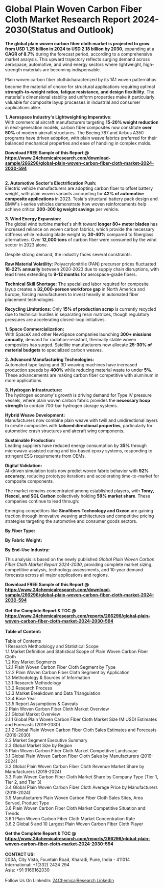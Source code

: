 <h1>Global Plain Woven Carbon Fiber Cloth Market Research Report 2024-2030(Status and Outlook)</h1><p><strong>The global plain woven carbon fiber cloth market is projected to grow from USD 1.25 billion in 2024 to USD 2.18 billion by 2030</strong>, expanding at a <strong>CAGR of 8.7%</strong> during the forecast period, according to a comprehensive market analysis. This upward trajectory reflects surging demand across aerospace, automotive, and wind energy sectors where lightweight, high-strength materials are becoming indispensable.</p><p>Plain woven carbon fiber clothâcharacterized by its 1Ã1 woven patternâhas become the material of choice for structural applications requiring optimal <strong>strength-to-weight ratios, fatigue resistance, and design flexibility</strong>. The material's dimensional stability and uniform properties make it particularly valuable for composite layup processes in industrial and consumer applications alike.</p><p><strong>1. Aerospace Industry's Lightweighting Imperative:</strong><br>
With commercial aircraft manufacturers targeting <strong>15-20% weight reduction</strong> in next-generation models, carbon fiber composites now constitute <strong>over 50%</strong> of modern aircraft structures. The Boeing 787 and Airbus A350 programs have driven adoption, with plain weave fabrics preferred for their balanced mechanical properties and ease of handling in complex molds.</p><div><b>Download FREE Sample of this Report @ 
            <a href="https://www.24chemicalresearch.com/download-sample/266296/global-plain-woven-carbon-fiber-cloth-market-2024-2030-594">
            https://www.24chemicalresearch.com/download-sample/266296/global-plain-woven-carbon-fiber-cloth-market-2024-2030-594</a></b></div><br><p><strong>2. Automotive Sector's Electrification Push:</strong><br>
Electric vehicle manufacturers are adopting carbon fiber to offset battery weight, with plain woven variants accounting for <strong>42% of automotive composite applications</strong> in 2023. Tesla's structural battery pack design and BMW's i-series vehicles demonstrate how woven reinforcements help achieve critical <strong>200-300 kg weight savings</strong> per vehicle.</p><p><strong>3. Wind Energy Expansion:</strong><br>
The global wind turbine market's shift toward <strong>longer 80+ meter blades</strong> has increased reliance on woven carbon fabrics, which provide the necessary stiffness while reducing blade weight by <strong>30-40%</strong> compared to fiberglass alternatives. Over <strong>12,000 tons</strong> of carbon fiber were consumed by the wind sector in 2023 alone.</p><p>Despite strong demand, the industry faces several constraints:</p><p><strong>Raw Material Volatility:</strong> Polyacrylonitrile (PAN) precursor prices fluctuated <strong>18-22% annually</strong> between 2020-2023 due to supply chain disruptions, with lead times extending to <strong>9-12 months</strong> for aerospace-grade fibers.</p><p><strong>Technical Skill Shortage:</strong> The specialized labor required for composite layup creates a <strong>32,000-person workforce gap</strong> in North America and Europe, forcing manufacturers to invest heavily in automated fiber placement technologies.</p><p><strong>Recycling Limitations:</strong> Only <strong>15% of production scrap</strong> is currently recycled due to technical hurdles in separating resin matrices, though regulatory pressures are accelerating closed-loop initiatives.</p><p><strong>1. Space Commercialization:</strong><br>
With SpaceX and other NewSpace companies launching <strong>300+ missions annually</strong>, demand for radiation-resistant, thermally stable woven composites has surged. Satellite manufacturers now allocate <strong>25-30% of material budgets</strong> to specialized carbon weaves.</p><p><strong>2. Advanced Manufacturing Technologies:</strong><br>
Automated tape laying and 3D weaving machines have increased production speeds by <strong>400%</strong> while reducing material waste to under <strong>5%</strong>. These advancements are making carbon fiber competitive with aluminum in more applications.</p><p><strong>3. Hydrogen Infrastructure:</strong><br>
The hydrogen economy's growth is driving demand for Type IV pressure vessels, where plain woven carbon fabric provides the <strong>necessary hoop strength</strong> to contain 700-bar hydrogen storage systems.</p><p><strong>Hybrid Weave Development:</strong><br>
	Manufacturers now combine plain weave with twill and unidirectional layers to create composites with <strong>tailored directional properties</strong>, particularly for automotive crash structures and aircraft wing components.</p><p><strong>Sustainable Production:</strong><br>
	Leading suppliers have reduced energy consumption by <strong>35%</strong> through microwave-assisted curing and bio-based epoxy systems, responding to stringent ESG requirements from OEMs.</p><p><strong>Digital Validation:</strong><br>
	AI-driven simulation tools now predict woven fabric behavior with <strong>92% accuracy</strong>, reducing prototype iterations and accelerating time-to-market for composite components.</p><p>The market remains concentrated among established players, with <strong>Toray, Hexcel, and SGL Carbon</strong> collectively holding <strong>58% market share</strong>. These companies continue to lead through:</p><p>Emerging competitors like <strong>Sinofibers Technology and Oxeon</strong> are gaining traction through innovative weaving architectures and competitive pricing strategies targeting the automotive and consumer goods sectors.</p><p><strong>By Fiber Type:</strong></p><p><strong>By Fabric Weight:</strong></p><p><strong>By End-Use Industry:</strong></p><p>This analysis is based on the newly published <em>Global Plain Woven Carbon Fiber Cloth Market Report 2024-2030</em>, providing complete market sizing, competitive analysis, technology assessments, and 10-year demand forecasts across all major applications and regions.</p><div><b>Download FREE Sample of this Report @ 
            <a href="https://www.24chemicalresearch.com/download-sample/266296/global-plain-woven-carbon-fiber-cloth-market-2024-2030-594">
            https://www.24chemicalresearch.com/download-sample/266296/global-plain-woven-carbon-fiber-cloth-market-2024-2030-594</a></b></div><br><div><b>Get the Complete Report & TOC @ 
            <a href="https://www.24chemicalresearch.com/reports/266296/global-plain-woven-carbon-fiber-cloth-market-2024-2030-594">
            https://www.24chemicalresearch.com/reports/266296/global-plain-woven-carbon-fiber-cloth-market-2024-2030-594</a></b></div><br>
            <b>Table of Content:</b><p>Table of Contents<br />
1 Research Methodology and Statistical Scope<br />
1.1 Market Definition and Statistical Scope of Plain Woven Carbon Fiber Cloth<br />
1.2 Key Market Segments<br />
1.2.1 Plain Woven Carbon Fiber Cloth Segment by Type<br />
1.2.2 Plain Woven Carbon Fiber Cloth Segment by Application<br />
1.3 Methodology & Sources of Information<br />
1.3.1 Research Methodology<br />
1.3.2 Research Process<br />
1.3.3 Market Breakdown and Data Triangulation<br />
1.3.4 Base Year<br />
1.3.5 Report Assumptions & Caveats<br />
2 Plain Woven Carbon Fiber Cloth Market Overview<br />
2.1 Global Market Overview<br />
2.1.1 Global Plain Woven Carbon Fiber Cloth Market Size (M USD) Estimates and Forecasts (2019-2030)<br />
2.1.2 Global Plain Woven Carbon Fiber Cloth Sales Estimates and Forecasts (2019-2030)<br />
2.2 Market Segment Executive Summary<br />
2.3 Global Market Size by Region<br />
3 Plain Woven Carbon Fiber Cloth Market Competitive Landscape<br />
3.1 Global Plain Woven Carbon Fiber Cloth Sales by Manufacturers (2019-2024)<br />
3.2 Global Plain Woven Carbon Fiber Cloth Revenue Market Share by Manufacturers (2019-2024)<br />
3.3 Plain Woven Carbon Fiber Cloth Market Share by Company Type (Tier 1, Tier 2, and Tier 3)<br />
3.4 Global Plain Woven Carbon Fiber Cloth Average Price by Manufacturers (2019-2024)<br />
3.5 Manufacturers Plain Woven Carbon Fiber Cloth Sales Sites, Area Served, Product Type<br />
3.6 Plain Woven Carbon Fiber Cloth Market Competitive Situation and Trends<br />
3.6.1 Plain Woven Carbon Fiber Cloth Market Concentration Rate<br />
3.6.2 Global 5 and 10 Largest Plain Woven Carbon Fiber Cloth Player</p><div><b>Get the Complete Report & TOC @ 
            <a href="https://www.24chemicalresearch.com/reports/266296/global-plain-woven-carbon-fiber-cloth-market-2024-2030-594">
            https://www.24chemicalresearch.com/reports/266296/global-plain-woven-carbon-fiber-cloth-market-2024-2030-594</a></b></div><br><b>CONTACT US:</b><br>
            203A, City Vista, Fountain Road, Kharadi, Pune, India - 411014<br>
            International: +1(332) 2424 294<br>
            Asia: +91 9169162030 <br><br>
            Follow Us On LinkedIn: <a href="https://www.linkedin.com/company/24chemicalresearch/">24ChemicalResearch LinkedIn</a>